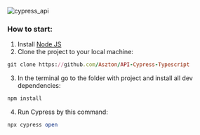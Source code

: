 ![cypress_api](https://d3f1iyfxxz8i1e.cloudfront.net/courses/course_image/a3318049abdb.png)
### How to start:
1. Install [Node JS](https://nodejs.org/en/download/)
2. Clone the project to your local machine:
```ruby
git clone https://github.com/Aszton/API-Cypress-Typescript
```
3. In the terminal go to the folder with project and install all dev dependencies:
```ruby
npm install
```
4. Run Cypress by this command:
```ruby
npx cypress open
```
